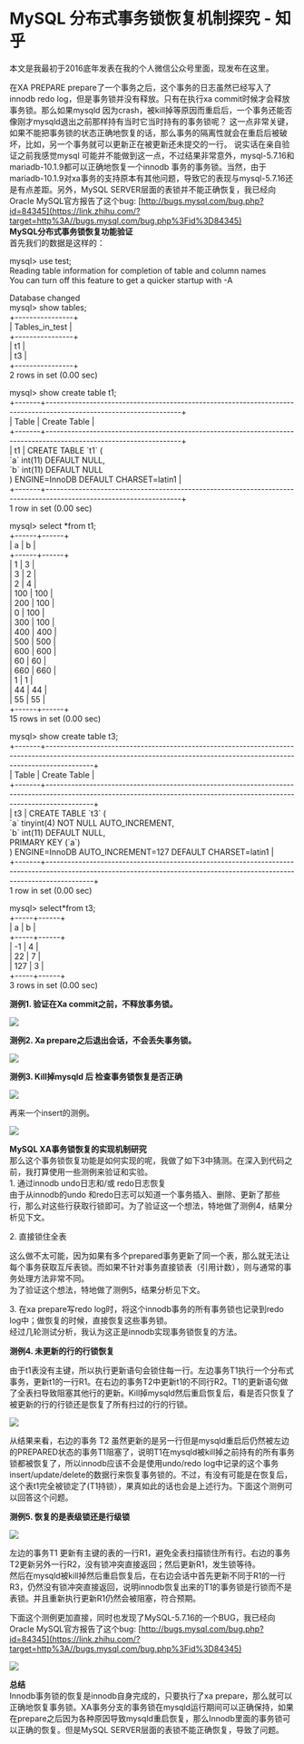 
# MySQL 分布式事务锁恢复机制探究 - 知乎

本文是我最初于2016底年发表在我的个人微信公众号里面，现发布在这里。

  
在XA PREPARE prepare了一个事务之后，这个事务的日志虽然已经写入了innodb redo log，但是事务锁并没有释放。只有在执行xa commit时候才会释放事务锁。那么如果mysqld 因为crash，被kill掉等原因而重启后，一个事务还能否像刚才mysqld退出之前那样持有当时它当时持有的事务锁呢？ 这一点非常关键，如果不能把事务锁的状态正确地恢复的话，那么事务的隔离性就会在重启后被破坏，比如，另一个事务就可以更新正在被更新还未提交的一行。 说实话在亲自验证之前我感觉mysql 可能并不能做到这一点，不过结果非常意外，mysql-5.7.16和mariadb-10.1.9都可以正确地恢复一个innodb 事务的事务锁。当然，由于mariadb-10.1.9对xa事务的支持原本有其他问题，导致它的表现与mysql-5.7.16还是有点差距。另外，MySQL SERVER层面的表锁并不能正确恢复，我已经向Oracle MySQL官方报告了这个bug: [http://bugs.mysql.com/bug.php?id=84345](https://link.zhihu.com/?target=http%3A//bugs.mysql.com/bug.php%3Fid%3D84345)  
**MySQL分布式事务锁恢复功能验证**  
首先我们的数据是这样的：  
  
mysql> use test;  
Reading table information for completion of table and column names  
You can turn off this feature to get a quicker startup with -A  
  
Database changed  
mysql> show tables;  
+----------------+  
| Tables\_in\_test |  
+----------------+  
| t1 |  
| t3 |  
+----------------+  
2 rows in set (0.00 sec)  
  
mysql> show create table t1;  
+-------+-------------------------------------------------------------------------------------------------------------------+  
| Table | Create Table |  
+-------+-------------------------------------------------------------------------------------------------------------------+  
| t1 | CREATE TABLE \`t1\` (  
\`a\` int(11) DEFAULT NULL,  
\`b\` int(11) DEFAULT NULL  
) ENGINE=InnoDB DEFAULT CHARSET=latin1 |  
+-------+-------------------------------------------------------------------------------------------------------------------+  
1 row in set (0.00 sec)  
  
mysql> select \*from t1;  
+------+------+  
| a | b |  
+------+------+  
| 1 | 3 |  
| 3 | 2 |  
| 2 | 4 |  
| 100 | 100 |  
| 200 | 100 |  
| 0 | 100 |  
| 300 | 100 |  
| 400 | 400 |  
| 500 | 500 |  
| 600 | 600 |  
| 60 | 60 |  
| 660 | 660 |  
| 1 | 1 |  
| 44 | 44 |  
| 55 | 55 |  
+------+------+  
15 rows in set (0.00 sec)  
  
  
  
mysql> show create table t3;  
+-------+-------------------------------------------------------------------------------------------------------------------------------------------------------------------------+  
| Table | Create Table |  
+-------+-------------------------------------------------------------------------------------------------------------------------------------------------------------------------+  
| t3 | CREATE TABLE \`t3\` (  
\`a\` tinyint(4) NOT NULL AUTO\_INCREMENT,  
\`b\` int(11) DEFAULT NULL,  
PRIMARY KEY (\`a\`)  
) ENGINE=InnoDB AUTO\_INCREMENT=127 DEFAULT CHARSET=latin1 |  
+-------+-------------------------------------------------------------------------------------------------------------------------------------------------------------------------+  
1 row in set (0.00 sec)  
  
mysql> select\*from t3;  
+-----+------+  
| a | b |  
+-----+------+  
| -1 | 4 |  
| 22 | 7 |  
| 127 | 3 |  
+-----+------+  
3 rows in set (0.00 sec)  
  
  
  
**测例1. 验证在Xa commit之前，不释放事务锁。**  

![](assets/1618820415-4456fdc71d1d6da435d9d338946145ee.svg)

  
  
**测例2. Xa prepare之后退出会话，不会丢失事务锁。**  

![](assets/1618820415-97af9b9ba6a1847e732082af02ee64b3.svg)

  
  
**测例3. Kill掉mysqld 后 检查事务锁恢复是否正确**  

![](assets/1618820415-1c1d5601e9b838d8db63addfb16bf8eb.svg)

  
  
再来一个insert的测例。  
  

![](assets/1618820415-2b306c6b842873c40810133489afffc0.svg)

  
  
**MySQL XA事务锁恢复的实现机制研究**  
那么这个事务锁恢复功能是如何实现的呢，我做了如下3中猜测。在深入到代码之前，我打算使用一些测例来验证和实验。  
1\. 通过innodb undo日志和/或 redo日志恢复  
由于从innodb的undo 和redo日志可以知道一个事务插入、删除、更新了那些行，那么对这些行获取行锁即可。为了验证这一个想法，特地做了测例4，结果分析见下文。  
  
2\. 直接锁住全表  
  
这么做不太可能，因为如果有多个prepared事务更新了同一个表，那么就无法让每个事务获取互斥表锁。而如果不针对事务直接锁表（引用计数），则与通常的事务处理方法非常不同。  
为了验证这个想法，特地做了测例5，结果分析见下文。  
  
3\. 在xa prepare写redo log时，将这个innodb事务的所有事务锁也记录到redo log中；做恢复的时候，直接恢复这些事务锁。  
经过几轮测试分析，我认为这正是innodb实现事务锁恢复的方法。  
  
**测例4. 未更新的行的行锁恢复**  
  
由于t1表没有主键，所以执行更新语句会锁住每一行。左边事务T1执行一个分布式事务，更新t1的一行R1。在右边的事务T2中更新t1的不同行R2。T1的更新语句做了全表扫导致阻塞其他行的更新。Kill掉mysqld然后重启恢复后，看是否只恢复了被更新的行的行锁还是恢复了所有扫过的行的行锁。  

![](assets/1618820415-d34459d1394da7857170e841d6c109c0.svg)

  
  
从结果来看，右边的事务 T2 虽然更新的是另一行但是mysqld重启后仍然被左边的PREPARED状态的事务T1阻塞了，说明T1在mysqld被kill掉之前持有的所有事务锁都被恢复了，所以innodb应该不会是使用undo/redo log中记录的这个事务insert/update/delete的数据行来恢复事务锁的。不过，有没有可能是在恢复后，这个表t1完全被锁定了(T1持锁），果真如此的话也会是上述行为。下面这个测例可以回答这个问题。  
  
**测例5. 恢复的是表级锁还是行级锁**  

![](assets/1618820415-29f7aacd130749849ecc8166d915aa3d.svg)

  
  
左边的事务T1 更新有主键的表的一行R1，避免全表扫描锁住所有行。右边的事务T2更新另外一行R2，没有锁冲突直接返回；然后更新R1，发生锁等待。  
然后在mysqld被kill掉然后重启恢复后，在右边会话中首先更新不同于R1的一行R3，仍然没有锁冲突直接返回，说明innodb恢复出来的T1的事务锁是行锁而不是表锁。并且重新执行更新R1仍然会被阻塞，符合预期。  
  
下面这个测例更加直接，同时也发现了MySQL-5.7.16的一个BUG，我已经向Oracle MySQL官方报告了这个bug: [http://bugs.mysql.com/bug.php?id=84345](https://link.zhihu.com/?target=http%3A//bugs.mysql.com/bug.php%3Fid%3D84345)  

![](assets/1618820415-7f1ce4eb498fb76bf4945b59ad55a105.svg)

  
  
**总结**  
Innodb事务锁的恢复是innodb自身完成的，只要执行了xa prepare，那么就可以正确地恢复事务锁。XA事务分支的事务锁在mysqld运行期间可以正确保持，如果在prepare之后因为各种原因导致mysqld重启恢复，那么Innodb里面的事务锁可以正确的恢复。但是MySQL SERVER层面的表锁不能正确恢复，导致了问题。